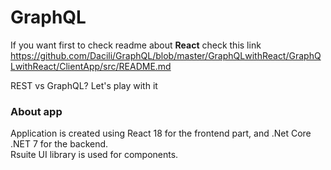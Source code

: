 # GraphQL
If you want first to check readme about **React** check this link https://github.com/Dacili/GraphQL/blob/master/GraphQLwithReact/GraphQLwithReact/ClientApp/src/README.md

REST vs GraphQL? Let's play with it  
### About app
Application is created using React 18 for the frontend part, and .Net Core .NET 7 for the backend.  
Rsuite UI library is used for components.
